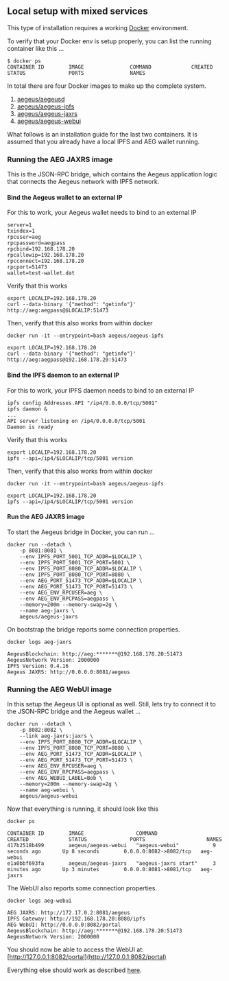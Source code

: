 ## Local setup with mixed services 

This type of installation requires a working [Docker](https://www.docker.com/community-edition#/download) environment.

To verify that your Docker env is setup properly, you can list the running container like this ...

    $ docker ps
    CONTAINER ID        IMAGE               COMMAND             CREATED             STATUS              PORTS               NAMES

In total there are four Docker images to make up the complete system.

1. [aegeus/aegeusd](https://hub.docker.com/r/aegeus/aegeusd)
2. [aegeus/aegeus-ipfs](https://hub.docker.com/r/aegeus/aegeus-ipfs)
3. [aegeus/aegeus-jaxrs](https://hub.docker.com/r/aegeus/aegeus-jaxrs)
4. [aegeus/aegeus-webui](https://hub.docker.com/r/aegeus/aegeus-webui)

What follows is an installation guide for the last two containers. 
It is assumed that you already have a local IPFS and AEG wallet running. 

### Running the AEG JAXRS image

This is the JSON-RPC bridge, which contains the Aegeus application logic that connects the Aegeus network with IPFS network. 

#### Bind the Aegeus wallet to an external IP

For this to work, your Aegeus wallet needs to bind to an external IP

    server=1
    txindex=1
    rpcuser=aeg
    rpcpassword=aegpass
    rpcbind=192.168.178.20
    rpcallowip=192.168.178.20
    rpcconnect=192.168.178.20
    rpcport=51473
    wallet=test-wallet.dat                                                                                                                                                                                                  
 
Verify that this works

    export LOCALIP=192.168.178.20
    curl --data-binary '{"method": "getinfo"}' http://aeg:aegpass@$LOCALIP:51473
    
Then, verify that this also works from within docker

    docker run -it --entrypoint=bash aegeus/aegeus-ipfs
    
    export LOCALIP=192.168.178.20
    curl --data-binary '{"method": "getinfo"}' http://aeg:aegpass@192.168.178.20:51473
    
#### Bind the IPFS daemon to an external IP

For this to work, your IPFS daemon needs to bind to an external IP

    ipfs config Addresses.API "/ip4/0.0.0.0/tcp/5001"
    ipfs daemon &
    ...    
    API server listening on /ip4/0.0.0.0/tcp/5001
    Daemon is ready
 
Verify that this works

    export LOCALIP=192.168.178.20
    ipfs --api=/ip4/$LOCALIP/tcp/5001 version
    
Then, verify that this also works from within docker

    docker run -it --entrypoint=bash aegeus/aegeus-ipfs
    
    export LOCALIP=192.168.178.20
    ipfs --api=/ip4/$LOCALIP/tcp/5001 version
    
#### Run the AEG JAXRS image

To start the Aegeus bridge in Docker, you can run ...
    
    docker run --detach \
        -p 8081:8081 \
        --env IPFS_PORT_5001_TCP_ADDR=$LOCALIP \
        --env IPFS_PORT_5001_TCP_PORT=5001 \
        --env IPFS_PORT_8080_TCP_ADDR=$LOCALIP \
        --env IPFS_PORT_8080_TCP_PORT=8080 \
        --env AEG_PORT_51473_TCP_ADDR=$LOCALIP \
        --env AEG_PORT_51473_TCP_PORT=51473 \
        --env AEG_ENV_RPCUSER=aeg \
        --env AEG_ENV_RPCPASS=aegpass \
        --memory=200m --memory-swap=2g \
        --name aeg-jaxrs \
        aegeus/aegeus-jaxrs

On bootstrap the bridge reports some connection properties.

    docker logs aeg-jaxrs
    
    AegeusBlockchain: http://aeg:*******@192.168.178.20:51473
    AegeusNetwork Version: 2000000
    IPFS Version: 0.4.16
    Aegeus JAXRS: http://0.0.0.0:8081/aegeus

### Running the AEG WebUI image

In this setup the Aegeus UI is optional as well. Still, lets try to connect it to the JSON-RPC bridge and the Aegeus wallet  ...

    docker run --detach \
        -p 8082:8082 \
        --link aeg-jaxrs:jaxrs \
        --env IPFS_PORT_8080_TCP_ADDR=$LOCALIP \
        --env IPFS_PORT_8080_TCP_PORT=8080 \
        --env AEG_PORT_51473_TCP_ADDR=$LOCALIP \
        --env AEG_PORT_51473_TCP_PORT=51473 \
        --env AEG_ENV_RPCUSER=aeg \
        --env AEG_ENV_RPCPASS=aegpass \
        --env AEG_WEBUI_LABEL=Bob \
        --memory=200m --memory-swap=2g \
        --name aeg-webui \
        aegeus/aegeus-webui

Now that everything is running, it should look like this

    docker ps
    
    CONTAINER ID        IMAGE                 COMMAND                  CREATED             STATUS              PORTS                    NAMES
    417b2518b499        aegeus/aegeus-webui   "aegeus-webui"           9 seconds ago       Up 8 seconds        0.0.0.0:8082->8082/tcp   aeg-webui
    e1a0bbf693fa        aegeus/aegeus-jaxrs   "aegeus-jaxrs start"     3 minutes ago       Up 3 minutes        0.0.0.0:8081->8081/tcp   aeg-jaxrs

The WebUI also reports some connection properties.

    docker logs aeg-webui
    
    AEG JAXRS: http://172.17.0.2:8081/aegeus
    IPFS Gateway: http://192.168.178.20:8080/ipfs
    AEG WebUI: http://0.0.0.0:8082/portal
    AegeusBlockchain: http://aeg:*******@192.168.178.20:51473
    AegeusNetwork Version: 2000000

You should now be able to access the WebUI at: [http://127.0.0.1:8082/portal](http://127.0.0.1:8082/portal)

Everything else should work as described [here](Setup-All-Docker.md).